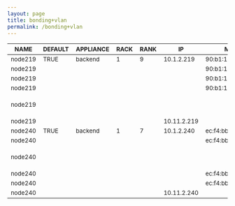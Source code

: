 ```yaml
---
layout: page
title: bonding+vlan
permalink: /bonding+vlan
---
```


| <sub>NAME</sub> | <sub>DEFAULT</sub> | <sub>APPLIANCE</sub> | <sub>RACK</sub> | <sub>RANK</sub> | <sub>IP</sub> | <sub>MAC</sub> | <sub>INTERFACE</sub> | <sub>NETWORK</sub> | <sub>CHANNEL</sub> | <sub>OPTIONS</sub> | <sub>VLAN</sub> |
| ---- | ------- | --------- | ---- | ---- | -- | --- | --------- | ------- | ------- | ------- | ---- |
| <sub>node219</sub> | <sub>TRUE</sub> | <sub>backend</sub> | <sub>1</sub> | <sub>9</sub> | <sub>10.1.2.219</sub> | <sub>90:b1:1c:09:eb:af</sub> | <sub>eno1</sub> | <sub>private</sub> |  |  |  |
| <sub>node219</sub> |  |  |  |  |  | <sub>90:b1:1c:09:eb:b0</sub> | <sub>eno2</sub> |  |  |  |  |
| <sub>node219</sub> |  |  |  |  |  | <sub>90:b1:1c:09:eb:b1</sub> | <sub>eno3</sub> |  | <sub>bond0</sub> |  |  |
| <sub>node219</sub> |  |  |  |  |  | <sub>90:b1:1c:09:eb:b2</sub> | <sub>eno4</sub> |  | <sub>bond0</sub> |  |  |
| <sub>node219</sub> |  |  |  |  |  |  | <sub>bond0</sub> |  |  | <sub>bonding-opts="mode=1 primary=eno3"</sub> |  |
| <sub>node219</sub> |  |  |  |  | <sub>10.11.2.219</sub> |  | <sub>bond0.77</sub> | <sub>vlad</sub> |  |  | <sub>77</sub> |
| <sub>node240</sub> | <sub>TRUE</sub> | <sub>backend</sub> | <sub>1</sub> | <sub>7</sub> | <sub>10.1.2.240</sub> | <sub>ec:f4:bb:d6:c3:a8</sub> | <sub>em1</sub> | <sub>private</sub> |  |  |  |
| <sub>node240</sub> |  |  |  |  |  | <sub>ec:f4:bb:d6:c3:a9</sub> | <sub>em2</sub> |  |  |  |  |
| <sub>node240</sub> |  |  |  |  |  |  | <sub>bond0</sub> |  |  | <sub>bonding-opts="mode=1 primary=em3"</sub> |  |
| <sub>node240</sub> |  |  |  |  |  | <sub>ec:f4:bb:d6:c3:aa</sub> | <sub>em3</sub> |  | <sub>bond0</sub> |  |  |
| <sub>node240</sub> |  |  |  |  |  | <sub>ec:f4:bb:d6:c3:ab</sub> | <sub>em4</sub> |  | <sub>bond0</sub> |  |  |
| <sub>node240</sub> |  |  |  |  | <sub>10.11.2.240</sub> |  | <sub>bond0.77</sub> | <sub>vlad</sub> |  |  | <sub>77</sub> |
